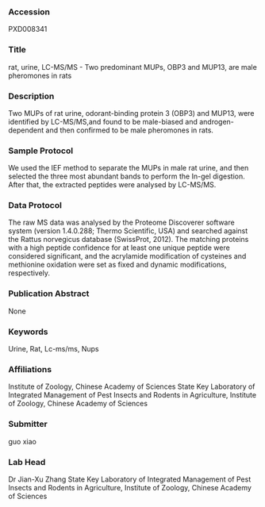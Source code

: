 ### Accession
PXD008341

### Title
rat, urine, LC-MS/MS -  Two predominant MUPs, OBP3 and MUP13, are male pheromones in rats

### Description
Two MUPs of rat urine, odorant-binding protein 3 (OBP3) and MUP13, were identified by LC-MS/MS,and found to be male-biased and androgen-dependent and then confirmed to be male pheromones in rats.

### Sample Protocol
We used the IEF method to separate the MUPs in male rat urine, and then selected the three most abundant bands to perform the In-gel digestion. After that, the extracted peptides were analysed by LC-MS/MS.

### Data Protocol
The raw MS data was analysed by the Proteome Discoverer software system (version 1.4.0.288; Thermo Scientific, USA) and searched against the Rattus norvegicus database (SwissProt, 2012). The matching proteins with a high peptide confidence for at least one unique peptide were considered significant, and the acrylamide modification of cysteines and methionine oxidation were set as fixed and dynamic modifications, respectively.

### Publication Abstract
None

### Keywords
Urine, Rat, Lc-ms/ms, Nups

### Affiliations
Institute of Zoology, Chinese Academy of Sciences
State Key Laboratory of Integrated Management of Pest Insects and Rodents in Agriculture, Institute of Zoology, Chinese Academy of Sciences

### Submitter
guo xiao

### Lab Head
Dr Jian-Xu Zhang
State Key Laboratory of Integrated Management of Pest Insects and Rodents in Agriculture, Institute of Zoology, Chinese Academy of Sciences


